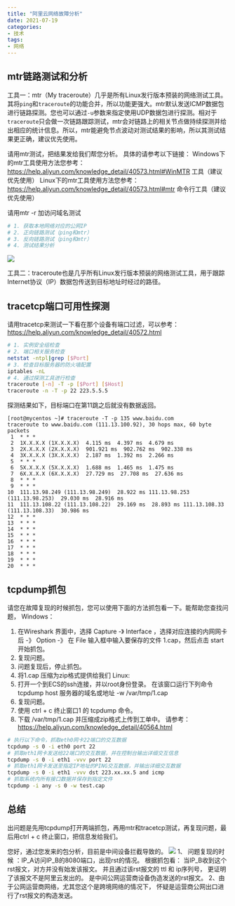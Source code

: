 ```yaml
---
title: "阿里云网络故障分析"
date: 2021-07-19
categories:
- 技术
tags:
- 网络
---
```


<!-- more -->

## mtr链路测试和分析
工具一：mtr（My traceroute）几乎是所有Linux发行版本预装的网络测试工具。其将`ping`和`traceroute`的功能合并，所以功能更强大。mtr默认发送ICMP数据包进行链路探测。您也可以通过`-u`参数来指定使用UDP数据包进行探测。相对于`traceroute`只会做一次链路跟踪测试，mtr会对链路上的相关节点做持续探测并给出相应的统计信息。所以，mtr能避免节点波动对测试结果的影响，所以其测试结果更正确，建议优先使用。

请用mtr测试，把结果发给我们帮您分析。
具体的请参考以下链接：
Windows下的mtr工具使用方法您参考：https://help.aliyun.com/knowledge_detail/40573.html#WinMTR 工具（建议优先使用）
Linux下的mtr工具使用方法您参考：https://help.aliyun.com/knowledge_detail/40573.html#mtr 命令行工具（建议优先使用）

请用mtr -r 加访问域名测试

```sh
# 1. 获取本地网络对应的公网IP
# 2. 正向链路测试（ping和mtr）
# 3. 反向链路测试（ping和mtr）
# 4. 测试结果分析
```

![](https://onekb.oss-cn-zhangjiakou.aliyuncs.com/1263731/17fc8b0c-276e-4373-87eb-814342c16edf.png)

工具二：traceroute也是几乎所有Linux发行版本预装的网络测试工具，用于跟踪Internet协议（IP）数据包传送到目标地址时经过的路径。



## tracetcp端口可用性探测

请用tracetcp来测试一下看在那个设备有端口过滤，可以参考：https://help.aliyun.com/knowledge_detail/40572.html

```sh
# 1. 实例安全组检查
# 2. 端口相关服务检查
netstat -ntpl|grep [$Port]
# 3. 检查目标服务器的防火墙配置
iptables -nL
# 4. 通过探测工具进行检查
traceroute [-n] -T -p [$Port] [$Host]
traceroute -n -T -p 22 223.5.5.5
```

探测结果如下，目标端口在第11跳之后就没有数据返回。
```
[root@mycentos ~]# traceroute -T -p 135 www.baidu.com
traceroute to www.baidu.com (111.13.100.92), 30 hops max, 60 byte packets
 1  * * *
 2  1X.X.X.X (1X.X.X.X)  4.115 ms  4.397 ms  4.679 ms
 3  2X.X.X.X (2X.X.X.X)  901.921 ms  902.762 ms  902.338 ms
 4  3X.X.X.X (3X.X.X.X)  2.187 ms  1.392 ms  2.266 ms
 5  * * *
 6  5X.X.X.X (5X.X.X.X)  1.688 ms  1.465 ms  1.475 ms
 7  6X.X.X.X (6X.X.X.X)  27.729 ms  27.708 ms  27.636 ms
 8  * * *
 9  * * *
10  111.13.98.249 (111.13.98.249)  28.922 ms 111.13.98.253 (111.13.98.253)  29.030 ms  28.916 ms
11  111.13.108.22 (111.13.108.22)  29.169 ms  28.893 ms 111.13.108.33 (111.13.108.33)  30.986 ms
12  * * *
13  * * *
14  * * *
15  * * *
16  * * *
17  * * *
18  * * *
19  * * *
20  * * *
```

## tcpdump抓包

请您在故障复现的时候抓包，您可以使用下面的方法抓包看一下。能帮助您查找问题，
Windows：

1. 在Wireshark 界面中，选择 Capture -》 Interface ，选择对应连接的内网网卡后 -》 Option -》 在 File 输入框中输入要保存的文件 1.cap，然后点击 start 开始抓包。
2. 复现问题。
3. 问题复现后，停止抓包。
4. 将1.cap 压缩为zip格式提供给我们
Linux:
1. 打开一个到ECS的ssh连接，并以root身份登录。
在该窗口运行下列命令
tcpdump host 服务器的域名或地址  -w /var/tmp/1.cap
2. 复现问题。
3. 使用 ctrl + c 终止窗口1 的 tcpdump 命令。
4. 下载 /var/tmp/1.cap 并压缩成zip格式上传到工单中。
请参考：https://help.aliyun.com/knowledge_detail/40564.html

```sh
# 执行以下命令，抓取eth0网卡22端口的交互数据
tcpdump -s 0 -i eth0 port 22
# 抓取eth1网卡发送给22端口的交互数据，并在控制台输出详细交互信息
tcpdump -s 0 -i eth1 -vvv port 22
# 抓取eth1网卡发送至指定IP地址的PING交互数据，并输出详细交互数据
tcpdump -s 0 -i eth1 -vvv dst 223.xx.xx.5 and icmp
# 抓取系统内所有接口数据并保存到指定文件
tcpdump -i any -s 0 -w test.cap
```

## 总结
出问题是先用tcpdump打开两端抓包，再用mtr和tracetcp测试，再复现问题，最后用ctrl + c 终止窗口，把信息发给我们。

您好，通过您发来的包分析，目前是中间设备拦截导致的。
![](https://gitee.com/lights8080/lights8080-oss/raw/master/2021/07/oFH3x6.png)
1、 问题复现的时候 ：IP_A访问IP_B的8080端口，出现rst的情况。
根据抓包看： 当IP_B收到这个rst报文，对方并没有始发该报文。
并且通过该rst报文的 ttl 和 ip序列号， 更证明了该报文不是阿里云发出的。 是中间公网运营商设备伪造发送的rst报文。
2、由于公网运营商网络，尤其您这个是跨境网络的情况下， 怀疑是运营商公网出口进行了rst报文的构造发送。 